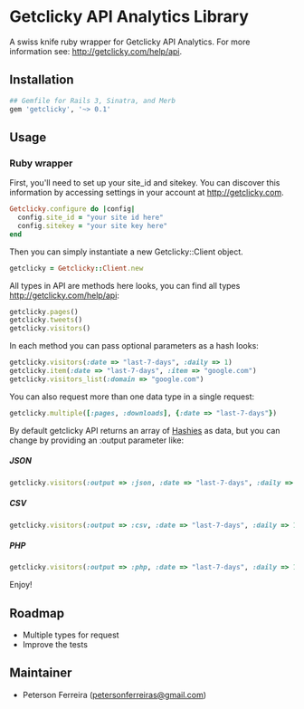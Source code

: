 # Getclicky API Analytics Library

A swiss knife ruby wrapper for Getclicky API Analytics. For more information see: http://getclicky.com/help/api.

## Installation

``` ruby
## Gemfile for Rails 3, Sinatra, and Merb
gem 'getclicky', '~> 0.1'
```

## Usage

### Ruby wrapper

First, you'll need to set up your site_id and sitekey. You can discover this information by accessing settings in your account at http://getclicky.com.

``` ruby
Getclicky.configure do |config|
  config.site_id = "your site id here"
  config.sitekey = "your site key here"
end
```

Then you can simply instantiate a new Getclicky::Client object.

``` ruby
getclicky = Getclicky::Client.new
```
					
All types in API are methods here looks, you can find all types http://getclicky.com/help/api:

``` ruby
getclicky.pages()
getclicky.tweets()
getclicky.visitors()
```
	
In each method you can pass optional parameters as a hash looks:

``` ruby
getclicky.visitors(:date => "last-7-days", :daily => 1)
getclicky.item(:date => "last-7-days", :item => "google.com")
getclicky.visitors_list(:domain => "google.com")
```

You can also request more than one data type in a single request:

``` ruby
getclicky.multiple([:pages, :downloads], {:date => "last-7-days"})
```
	
By default getclicky API returns an array of [Hashies](https://github.com/intridea/hashie) as data, but you can change by providing an :output parameter like:

##### JSON

``` ruby
getclicky.visitors(:output => :json, :date => "last-7-days", :daily => 1)
```
	
##### CSV

``` ruby
getclicky.visitors(:output => :csv, :date => "last-7-days", :daily => 1)
```
	
##### PHP

``` ruby
getclicky.visitors(:output => :php, :date => "last-7-days", :daily => 1)
```
	
Enjoy!

## Roadmap

* Multiple types for request
* Improve the tests
	
## Maintainer

* Peterson Ferreira (petersonferreiras@gmail.com)